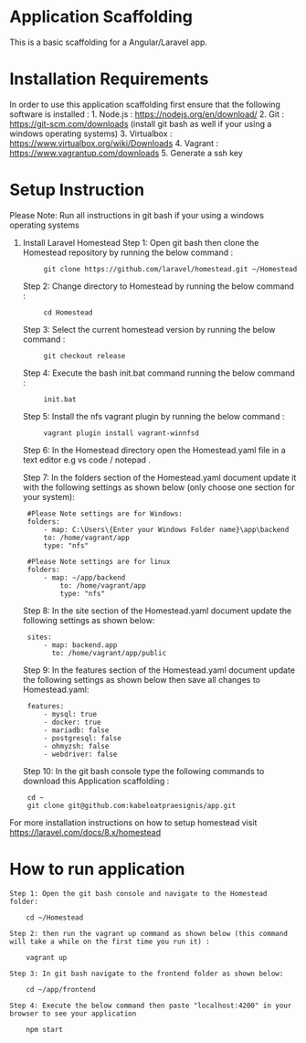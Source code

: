 # Application Scaffolding 
This is a basic scaffolding for a Angular/Laravel app.

# Installation Requirements
In order to use this application scaffolding first ensure that the following software is installed :
    1. Node.js : https://nodejs.org/en/download/
    2. Git : https://git-scm.com/downloads (install git bash as well if your using a windows operating systems)
    3. Virtualbox : https://www.virtualbox.org/wiki/Downloads
    4. Vagrant : https://www.vagrantup.com/downloads
    5. Generate a ssh key 

# Setup Instruction
Please Note: Run all instructions in git bash if your using a windows operating systems
1. Install Laravel Homestead
    Step 1: Open git bash then clone the Homestead repository by running the below command :
            
            git clone https://github.com/laravel/homestead.git ~/Homestead

    Step 2: Change directory to Homestead by running the below command :
            
            cd Homestead

    Step 3: Select the current homestead version by running the below command :
            
            git checkout release

    Step 4: Execute the bash init.bat command running the below command :
            
            init.bat
    
    Step 5: Install the nfs vagrant plugin by running the below command :
           
            vagrant plugin install vagrant-winnfsd

    Step 6: In the Homestead directory open the Homestead.yaml file in a text editor e.g vs code / notepad .

    Step 7: In the folders section of the Homestead.yaml document update it with the following settings as shown below (only choose one section for your system):
        
        #Please Note settings are for Windows:
        folders:
            - map: C:\Users\{Enter your Windows Folder name}\app\backend
            to: /home/vagrant/app
            type: "nfs"
                
        #Please Note settings are for linux        
        folders:
            - map: ~/app/backend
                to: /home/vagrant/app
                type: "nfs"

    Step 8: In the site section of the Homestead.yaml document update the following settings as shown below:
        
        sites:
            - map: backend.app
              to: /home/vagrant/app/public

    Step 9: In the features section of the Homestead.yaml document update the following settings as shown below then save all changes to Homestead.yaml:

        features:
            - mysql: true
            - docker: true
            - mariadb: false
            - postgresql: false
            - ohmyzsh: false
            - webdriver: false

    Step 10: In the git bash console type the following commands to download this Application scaffolding :
        
        cd ~
        git clone git@github.com:kabeloatpraesignis/app.git
    
For more installation instructions on how to setup homestead visit https://laravel.com/docs/8.x/homestead


# How to run application
    Step 1: Open the git bash console and navigate to the Homestead folder:

        cd ~/Homestead

    Step 2: then run the vagrant up command as shown below (this command will take a while on the first time you run it) :
        
        vagrant up

    Step 3: In git bash navigate to the frontend folder as shown below:

        cd ~/app/frontend

    Step 4: Execute the below command then paste "localhost:4200" in your browser to see your application 

        npm start
